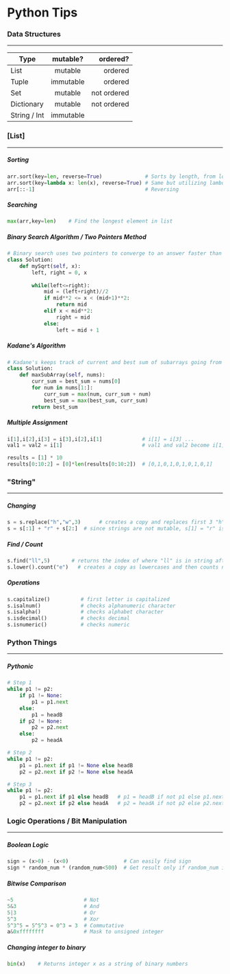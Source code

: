 # Python Tips 
### Data Structures
---
| Type          | mutable?      | ordered?    |
| ------------- |:-------------:| ----------: |
| List          | mutable       | ordered     |
| Tuple         | immutable     | ordered     |
| Set           | mutable       | not ordered |
| Dictionary    | mutable       | not ordered |
| String / Int  | immutable     |             |

### [List]
---
##### Sorting
```python
arr.sort(key=len, reverse=True)              # Sorts by length, from longest to shortest
arr.sort(key=lambda x: len(x), reverse=True) # Same but utilizing lambda
arr[::-1]                                    # Reversing
```

##### Searching
```python
max(arr,key=len)    # Find the longest element in list
```

##### Binary Search Algorithm / Two Pointers Method
```python
# Binary search uses two pointers to converge to an answer faster than one pointer
class Solution:
    def mySqrt(self, x):
        left, right = 0, x
        
        while(left<=right):
            mid = (left+right)//2
            if mid**2 <= x < (mid+1)**2:
                return mid 
            elif x < mid**2:
                right = mid 
            else:
                left = mid + 1 
```                

##### Kadane's Algorithm
```python
# Kadane's keeps track of current and best sum of subarrays going from left to right
class Solution:
    def maxSubArray(self, nums):
        curr_sum = best_sum = nums[0]
        for num in nums[1:]:
            curr_sum = max(num, curr_sum + num)
            best_sum = max(best_sum, curr_sum)
        return best_sum
```

##### Multiple Assignment
```python
i[1],i[2],i[3] = i[3],i[2],i[1]             # i[1] = i[3] ...
val1 = val2 = i[1]                          # val1 and val2 become i[1]

results = [1] * 10                         
results[0:10:2] = [0]*len(results[0:10:2])  # [0,1,0,1,0,1,0,1,0,1]

```

### "String"
---
##### Changing
```python
s = s.replace("h","w",3)      # creates a copy and replaces first 3 "h"s to "w"
s = s[:1] + "r" + s[2:]  # since strings are not mutable, s[1] = "r" is not allowed 
```

##### Find / Count
```python
s.find("ll",5)       # returns the index of where "ll" is in string after index 5
s.lower().count("e")   # creates a copy as lowercases and then counts number of "e"s
```

##### Operations
```python
s.capitalize()          # first letter is capitalized
s.isalnum()             # checks alphanumeric character
s.isalpha()             # checks alphabet character
s.isdecimal()           # checks decimal
s.isnumeric()           # checks numeric
```

### Python Things
---
##### Pythonic
```python
# Step 1
while p1 != p2:
    if p1 != None:
        p1 = p1.next
    else:
        p1 = headB
    if p2 != None:
        p2 = p2.next
    else:
        p2 = headA

# Step 2
while p1 != p2:
    p1 = p1.next if p1 != None else headB
    p2 = p2.next if p2 != None else headA

# Step 3
while p1 != p2:
    p1 = p1.next if p1 else headB   # p1 = headB if not p1 else p1.next
    p2 = p2.next if p2 else headA   # p2 = headA if not p2 else p2.next
```


### Logic Operations / Bit Manipulation 
---
##### Boolean Logic
```python
sign = (x>0) - (x<0)                  # Can easily find sign 
sign * random_num * (random_num<500)  # Get result only if random_num is below 500
```
 
##### Bitwise Comparison
```python
~5                       # Not
5&3                      # And
5|3                      # Or 
5^3                      # Xor 
5^3^5 = 5^5^3 = 0^3 = 3  # Commutative
a&0xffffffff             # Mask to unsigned integer
```

##### Changing integer to binary
```python
bin(x)    # Returns integer x as a string of binary numbers
```
